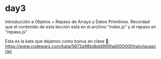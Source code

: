 # day3

Introducción a Objetos + Repaso de Arrays y Datos Primitivos. Recordad que el contenido de esta lección está en el archivo "index.js" y el repaso en "repaso.js"

Esta es la kata que dejamos como bonus en clase 🥸: https://www.codewars.com/kata/5672a98bdbdd995fad00000f/train/javascript
